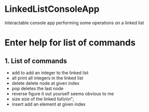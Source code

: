 # LinkedListConsoleApp
Interactable console app performing some operations on a linked list

# Enter help for list of commands

## 1. List of commands
* add  to add an integer to the linked list
* all  print all integers in the linked list
* delete  delete node at given index
* pop  deletes the last node
* reverse  figure it out yourself seems obvious to me
* size size of the linked list\n\n";
* insert  add an element at given index
